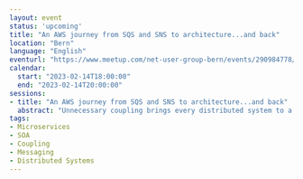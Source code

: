 ```yaml
---
layout: event
status: 'upcoming'
title: "An AWS journey from SQS and SNS to architecture...and back"
location: "Bern"
language: "English"
eventurl: "https://www.meetup.com/net-user-group-bern/events/290984778/"
calendar:
  start: "2023-02-14T18:00:00"
  end: "2023-02-14T20:00:00"
sessions:
- title: "An AWS journey from SQS and SNS to architecture...and back"
  abstract: "Unnecessary coupling brings every distributed system to a grinding halt. A great way to decouple services is to use messages exchanged over queues instead of HTTP. AWS offers at least two prominent options for messaging, SQS and SNS, which have some overlap. After this talk, you will understand the difference between SQS and SNS, and when and how to use them. You'll learn how messaging has the potential to shape your systems in powerful ways, not only with AWS. Join me for valuable lessons to stop fearing about coupling - all with examples in C#."
tags:
- Microservices
- SOA
- Coupling
- Messaging
- Distributed Systems
---
```


